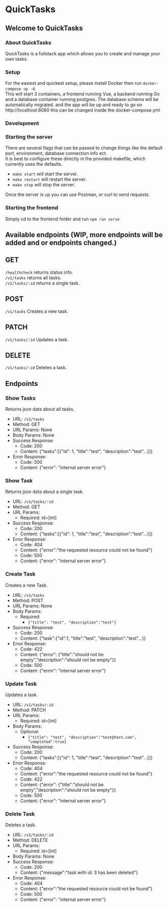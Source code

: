 # QuickTasks
## Welcome to QuickTasks

### About QuickTasks
QuickTasks is a fullstack app which allows you to create and manage your own tasks.

### Setup
For the easiest and quickest setup, please install Docker then run `docker-compose up -d`. <br>
This will start 3 containers, a frontend running Vue, a backend running Go and a database container running postgres. The database schema will be automatically migrated. and the app will be up and ready to go on http://localhost:8080 this can be changed inside the docker-compose.yml 


### Development
### Starting the server
There are several flags that can be passed to change things like the default port, environment, database connection info ect.<br>
It is best to configure these directly in the provided makefile, which currently uses the defaults.

* `make start` will start the server.
* `make restart` will restart the server.
* `make stop` will stop the server.

Once the server is up you can use Postman, or curl to send requests. 

### Starting the frontend
Simply cd to the frontend folder and run `npm run serve`
## Available endpoints (WIP, more endpoints will be added and or endpoints changed.)

## GET
`/healthcheck` returns status info. <br>
`/v1/tasks` returns all tasks. <br>
`/v1/tasks/:id` returns a single task. <br>

## POST
`/v1/tasks` Creates a new task. <br>

## PATCH
`/v1/tasks/:id` Updates a task. <br>

## DELETE
`/v1/tasks/:id` Deletes a task. <br>


## Endpoints
### Show Tasks
Returns json data about all tasks.
* URL: `/v1/tasks`
* Method: GET
* URL Params: None
* Body Params: None
* Success Response:
    * Code: 200
    * Content: {"tasks":[{"id": 1, "title":"test", "description":"test"...}]}
* Error Response:
    * Code: 500
    * Content: {"error": "internal server error"}

### Show Task
Returns json data about a single task.
* URL: `/v1/tasks/:id`
* Method: GET
* URL Params:
    * Required: id=[int]
* Success Response:
    * Code: 200
    * Content: {"tasks":[{"id": 1, "title":"test", "description":"test"...}]}
* Error Response:
    * Code: 404
    * Content: {"error":"the requested resource could not be found"}
    * Code: 500
    * Content: {"error": "internal server error"}

### Create Task
Creates a new Task.
* URL: `/v1/tasks`
* Method: POST
* URL Params: None
* Body Params:
    * Required:
        * `{"title": "test", "description":"test"}`
* Success Response:
    * Code: 200
    * Content: {"task":{"id":1, "title":"test", "description":"test"...}}
* Error Response:
    * Code: 422
    * Content: {"error": {"title":"should not be empty","description":"should not be empty"}}
    * Code: 500
    * Content: {"error": "internal server error"}

### Update Task
Updates a task.
* URL: `/v1/tasks/:id`
* Method: PATCH
* URL Params:
    * Required: id=[int]
* Body Params:
    * Optional:
        * `{"title": "test", "description":"test@test.com", "completed":true}`
* Success Response:
    * Code: 200
    * Content: {"tasks":[{"id": 1, "title":"test", "description":"test"...}]}
* Error Response:
    * Code: 404
    * Content: {"error":"the requested resource could not be found"}
    * Code: 422
    * Content: {"error": {"title":"should not be empty","description":"should not be empty"}}
    * Code: 500
    * Content: {"error": "internal server error"}

### Delete Task
Deletes a task.
* URL: `/v1/tasks/:id`
* Method: DELETE
* URL Params:
    * Required: id=[int]
* Body Params: None
* Success Response:
    * Code: 200
    * Content: {"message":"task with id: 3 has been deleted"}
* Error Response:
    * Code: 404
    * Content: {"error":"the requested resource could not be found"}
    * Code: 500
    * Content: {"error": "internal server error"}